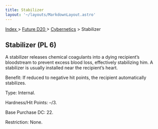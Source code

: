 ```yaml
---
title: Stabilizer
layout: '~/layouts/MarkdownLayout.astro'
---
```


[ Index ](/) > [ Future D20 ](/future.d20.srd) > [Cybernetics](/future.d20.srd/cybernetics) > Stabilizer

## Stabilizer (PL 6)

A stabilizer releases chemical coagulants into a dying recipient’s bloodstream
to prevent excess blood loss, effectively stabilizing him. A stabilizer is
usually installed near the recipient’s heart.

Benefit: If reduced to negative hit points, the recipient automatically
stabilizes.

Type: Internal.

Hardness/Hit Points: –/3.

Base Purchase DC: 22.

Restriction: None.

